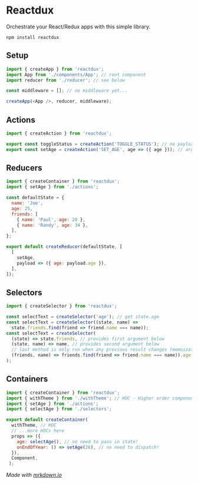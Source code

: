 # Reactdux
Orchestrate your React/Redux apps with this simple library.    
     
```npm install reactdux```


## Setup
```js
import { createApp } from 'reactdux';
import App from './components/App'; // root component
import reducer from './reducer'; // see below

const middleware = []; // no middleware yet...

createApp(<App />, reducer, middleware);
```

## Actions
```js
import { createAction } from 'reactdux';

export const toggleStatus = createAction('TOGGLE_STATUS'); // no payload
export const setAge = createAction('SET_AGE', age => ({ age })); // arguments translated to pretty payload
```

## Reducers
```js
import { createContainer } from 'reactdux';
import { setAge } from './actions';

const defaultState = {
  name: 'Joe',
  age: 25,
  friends: [
    { name: 'Paul', age: 20 },
    { name: 'Randy', age: 34 },
  ],
};

export default createReducer(defaultState, [
  [
    setAge,
    payload => ({ age: payload.age }),
  ],
]);
```

## Selectors
```js
import { createSelector } from 'reactdux';

const selectText = createSelector('age'); // get state.age
const selectText = createSelector((state, name) =>
  state.friends.find(friend => friend.name === name));
const selectText = createSelector(
  (state) => state.friends, // provides first argument below
  (state, name) => name, // provides second argument below
  // last method is only run when any previous result changes (memoization!)
  (friends, name) => friends.find(friend => friend.name === name)).age,
);
```

## Containers
```js
import { createContainer } from 'reactdux';
import { withTheme } from './withTheme'; // HOC - Higher order component
import { setAge } from './actions';
import { selectAge } from './selectors';

export default createContainer(
  withTheme, // HOC
  // ...more HOCs here
  props => ({
    age: selectAge(), // no need to pass in state!
    onEndOfYear: () => setAge(26), // no need to dispatch!
  }),
  Component,
 );
```


*Made with [mrkdown.io](http://mrkdown.io)*
